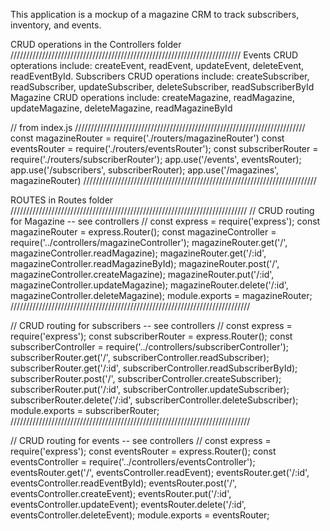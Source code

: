 This application is a mockup of a magazine CRM to track subscribers, inventory, and events. 

CRUD operations in the Controllers folder
/////////////////////////////////////////////////////////////////////////
Events CRUD opterations include: createEvent, readEvent, updateEvent, deleteEvent, readEventById.
Subscribers CRUD operations include: createSubscriber, readSubscriber, updateSubscriber, deleteSubscriber, readSubscriberById
Magazine CRUD operations include: createMagazine, readMagazine, updateMagazine, deleteMagazine, readMagazineById

// from index.js
/////////////////////////////////////////////////////////////////////////
const magazineRouter = require('./routers/magazineRouter')
const eventsRouter = require('./routers/eventsRouter');
const subscriberRouter = require('./routers/subscriberRouter');
app.use('/events', eventsRouter);
app.use('/subscribers', subscriberRouter);
app.use('/magazines', magazineRouter)
//////////////////////////////////////////////////////////////////////////


ROUTES in Routes folder
///////////////////////////////////////////////////////////////////////////
// CRUD routing for Magazine -- see controllers //
const express = require('express');
const magazineRouter = express.Router();
const magazineController = require('../controllers/magazineController');
magazineRouter.get('/', magazineController.readMagazine);
magazineRouter.get('/:id', magazineController.readMagazineById);
magazineRouter.post('/', magazineController.createMagazine);
magazineRouter.put('/:id', magazineController.updateMagazine);
magazineRouter.delete('/:id', magazineController.deleteMagazine);
module.exports = magazineRouter;
////////////////////////////////////////////////////////////////////////////

// CRUD routing for subscribers -- see controllers //
const express = require('express');
const subscriberRouter = express.Router();
const subscriberController = require('../controllers/subscriberController');
subscriberRouter.get('/', subscriberController.readSubscriber);
subscriberRouter.get('/:id', subscriberController.readSubscriberById);
subscriberRouter.post('/', subscriberController.createSubscriber);
subscriberRouter.put('/:id', subscriberController.updateSubscriber);
subscriberRouter.delete('/:id', subscriberController.deleteSubscriber);
module.exports = subscriberRouter;
////////////////////////////////////////////////////////////////////////////

// CRUD routing for events -- see controllers //
const express = require('express');
const eventsRouter = express.Router();
const eventsController = require('../controllers/eventsController');
eventsRouter.get('/', eventsController.readEvent);
eventsRouter.get('/:id', eventsController.readEventById);
eventsRouter.post('/', eventsController.createEvent);
eventsRouter.put('/:id', eventsController.updateEvent);
eventsRouter.delete('/:id', eventsController.deleteEvent);
module.exports = eventsRouter;
